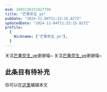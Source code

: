 ```yaml
---
mid: 3493136231827798
title: "芒果奈生_ye"
pubDate: "2024-11-04T11:22:15.827Z"
updatedDate: "2024-11-04T11:22:15.827Z"
profile:
  {
    Nickname: ["芒果奈生_ye"],
  }
---
```


关注[芒果奈生_ye](https://space.bilibili.com/3493136231827798)谢谢喵~ 关注[芒果奈生_ye](https://space.bilibili.com/3493136231827798)谢谢喵~

## 此条目有待补充
你可以在[这里](https://github.com/Yuhanawa/VTuber.ICU-Content/edit/master/v/芒果奈生_ye/index.md)编辑本文
